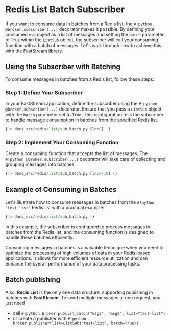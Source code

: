 # Redis List Batch Subscriber

If you want to consume data in batches from a Redis list, the `#!python @broker.subscriber(...)` decorator makes it possible. By defining your consumed `msg` object as a list of messages and setting the `batch` parameter to `True` within the `ListSub` object, the subscriber will call your consuming function with a batch of messages. Let's walk through how to achieve this with the FastStream library.

## Using the Subscriber with Batching

To consume messages in batches from a Redis list, follow these steps:

### Step 1: Define Your Subscriber

In your FastStream application, define the subscriber using the `#!python @broker.subscriber(...)` decorator. Ensure that you pass a `ListSub` object with the `batch` parameter set to `True`. This configuration tells the subscriber to handle message consumption in batches from the specified Redis list.

```python linenums="1"
{!> docs_src/redis/list/sub_batch.py [ln:8] !}
```

### Step 2: Implement Your Consuming Function

Create a consuming function that accepts the list of messages. The `#!python @broker.subscriber(...)` decorator will take care of collecting and grouping messages into batches.

```python linenums="1"
{!> docs_src/redis/list/sub_batch.py [ln:8-10] !}
```

## Example of Consuming in Batches

Let's illustrate how to consume messages in batches from the `#!python "test-list"` Redis list with a practical example:

```python linenums="1"
{!> docs_src/redis/list/sub_batch.py !}
```

In this example, the subscriber is configured to process messages in batches from the Redis list, and the consuming function is designed to handle these batches efficiently.

Consuming messages in batches is a valuable technique when you need to optimize the processing of high volumes of data in your Redis-based applications. It allows for more efficient resource utilization and can enhance the overall performance of your data processing tasks.

## Batch publishing

Also, **Redis List** is the only one data sructure, supporting publishing in batches with **FastStream**. To send multiple messages at one request, you just need

* call `#!python broker.publish_batch("msg2", "msg2", list="test-list")`
* or create a publisher with `#!python broker.publisher(list=ListSub("test-list", batch=True))`
